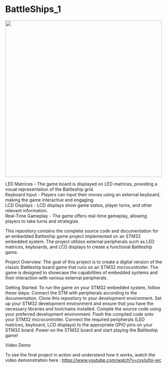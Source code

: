 # BattleShips_1

<img src="https://github.com/szczepankozdeba/BattleShips_1/assets/48669369/2d02a30d-5004-4f9d-8948-18741e961866" width="500">  

LED Matrices -  The game board is displayed on LED matrices, providing a visual representation of the Battleship grid.    
Keyboard Input - Players can input their moves using an external keyboard, making the game interactive and engaging.    
LCD Displays - LCD displays show game status, player turns, and other relevant information.     
Real-Time Gameplay - The game offers real-time gameplay, allowing players to take turns and strategize.     

This repository contains the complete source code and documentation for an embedded Battleship game project implemented on an STM32 embedded system. 
The project utilizes external peripherals such as LED matrices, keyboards, and LCD displays to create a functional Battleship game.

Project Overview:
The goal of this project is to create a digital version of the classic Battleship board game that runs on an STM32 microcontroller. 
The game is designed to showcase the capabilities of embedded systems and their interaction with various external peripherals.



Getting Started:
To run the game on your STM32 embedded system, follow these steps:
Connect the STM with peripherals according to the documentation.
Clone this repository to your development environment.
Set up your STM32 development environment and ensure that you have the necessary libraries and toolchains installed.
Compile the source code using your preferred development environment.
Flash the compiled code onto your STM32 microcontroller.
Connect the required peripherals (LED matrices, keyboard, LCD displays) to the appropriate GPIO pins on your STM32 board.
Power on the STM32 board and start playing the Battleship game!

Video Demo

To see the final project in action and understand how it works, watch the video demonstration here : https://www.youtube.com/watch?v=cxyIufpi-wc





